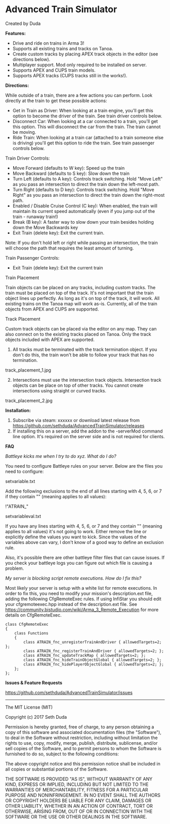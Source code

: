# Advanced Train Simulator

Created by Duda

**Features:**

 - Drive and ride on trains in Arma 3!
 - Supports all existing trains and tracks on Tanoa.
 - Create custom tracks by placing APEX track objects in the editor (see directions below).
 - Multiplayer support. Mod only required to be installed on server.
 - Supports APEX and CUPS train models.
 - Supports APEX tracks (CUPS tracks still in the works!).

**Directions:**
 
While outside of a train, there are a few actions you can perform. Look directly at the train to get these possible actions:
 
 - Get in Train as Driver: When looking at a train engine, you'll get this option to become the driver of the train. See train driver controls below.
 - Disconnect Car: When looking at a car connected to a train, you'll get this option. This will disconnect the car from the train. The train cannot be moving.
 - Ride Train: When looking at a train car (attached to a train someone else is driving) you'll get this option to ride the train. See train passenger controls below.
 
Train Driver Controls:

 - Move Forward (defaults to W key): Speed up the train
 - Move Backward (defaults to S key): Slow down the train
 - Turn Left (defaults to A key): Controls track switching. Hold "Move Left" as you pass an intersection to direct the train down the left-most path.
 - Turn Right (defaults to D key): Controls track switching. Hold "Move Right" as you pass an intersection to direct the train down the right-most path.
 - Enabled / Disable Cruise Control (C key): When enabled, the train will maintain its current speed automatically (even if you jump out of the train - runaway train!)
 - Break (B key): A faster way to slow down your train besides holding down the Move Backwards key
 - Exit Train (delete key): Exit the current train.
 
 Note: If you don't hold left or right while passing an intersection, the train will choose the path that requires the least amount of turning.
 
Train Passenger Controls:

 - Exit Train (delete key): Exit the current train
 
Train Placement

Train objects can be placed on any tracks, including custom tracks. The train must be placed on top of the track. It's not important that the train object lines up perfectly. As long as it's on top of the track, it will work. All existing trains on the Tanoa map will work as-is. Currently, all of the train objects from APEX and CUPS are supported.
 
Track Placement

Custom track objects can be placed via the editor on any map. They can also connect on to the existing tracks placed on Tanoa. Only the track objects included with APEX are supported.
 
1. All tracks must be terminated with the track termination object. If you don't do this, the train won't be able to follow your track that has no termination.

track_placement_1.jpg
 
2. Intersections must use the intersection track objects. Intersection track objects can be place on top of other tracks. You cannot create intersections using straight or curved tracks.
 
track_placement_2.jpg

**Installation:**

 1. Subscribe via steam: xxxxxx or download latest release from https://github.com/sethduda/AdvancedTrainSimulator/releases
 2. If installing this on a server, add the addon to the -serverMod command line option. It's required on the server side and is not required for clients.

**FAQ**

*Battleye kicks me when I try to do xyz. What do I do?*

You need to configure Battleye rules on your server. Below are the files you need to configure: 

setvariable.txt 

Add the following exclusions to the end of all lines starting with 4, 5, 6, or 7 if they contain "" (meaning applies to all values): 

!"ATRAIN_"

setvariableval.txt 

If you have any lines starting with 4, 5, 6, or 7 and they contain "" (meaning applies to all values) it's not going to work. Either remove the line or explicitly define the values you want to kick. Since the values of the variables above can vary, I don't know of a good way to define an exclusion rule. 

Also, it's possible there are other battleye filter files that can cause issues. If you check your battleye logs you can figure out which file is causing a problem.

*My server is blocking script remote executions. How do I fix this?*

Most likely your server is setup with a white list for remote executions. In order to fix this, you need to modify your mission's description.ext file, adding the following CfgRemoteExec rules. If using InfiStar you should edit your cfgremoteexec.hpp instead of the description.ext file. See https://community.bistudio.com/wiki/Arma_3_Remote_Execution for more details on CfgRemoteExec.
	
```
class CfgRemoteExec
{
	class Functions
	{
		class ATRAIN_fnc_unregisterTrainAndDriver { allowedTargets=2; }; 
		class ATRAIN_fnc_registerTrainAndDriver { allowedTargets=2; }; 
		class ATRAIN_fnc_updateTrackMap { allowedTargets=2; }; 
		class ATRAIN_fnc_hideTrainObjectGlobal { allowedTargets=2; }; 
		class ATRAIN_fnc_hidePlayerObjectGlobal { allowedTargets=2; };
	};
};
```
 
**Issues & Feature Requests**

https://github.com/sethduda/AdvancedTrainSimulator/issues 

---

The MIT License (MIT)

Copyright (c) 2017 Seth Duda

Permission is hereby granted, free of charge, to any person obtaining a copy of this software and associated documentation files (the "Software"), to deal in the Software without restriction, including without limitation the rights to use, copy, modify, merge, publish, distribute, sublicense, and/or sell copies of the Software, and to permit persons to whom the Software is furnished to do so, subject to the following conditions:

The above copyright notice and this permission notice shall be included in all copies or substantial portions of the Software.

THE SOFTWARE IS PROVIDED "AS IS", WITHOUT WARRANTY OF ANY KIND, EXPRESS OR IMPLIED, INCLUDING BUT NOT LIMITED TO THE WARRANTIES OF MERCHANTABILITY, FITNESS FOR A PARTICULAR PURPOSE AND NONINFRINGEMENT. IN NO EVENT SHALL THE AUTHORS OR COPYRIGHT HOLDERS BE LIABLE FOR ANY CLAIM, DAMAGES OR OTHER LIABILITY, WHETHER IN AN ACTION OF CONTRACT, TORT OR OTHERWISE, ARISING FROM, OUT OF OR IN CONNECTION WITH THE SOFTWARE OR THE USE OR OTHER DEALINGS IN THE SOFTWARE.
